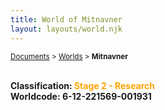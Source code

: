 ```yaml
---
title: World of Mitnavner
layout: layouts/world.njk
---
```


<small><a href="/docs">Documents</a> > <a href="/docs/world">Worlds</a> > **Mitnavner**</small><br><br>

**Classification: <span style="color:orange;">Stage 2 - Research</span>**<br>
**Worldcode: 6-12-221569-001931**